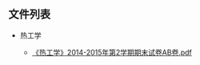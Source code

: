 

## 文件列表

- 热工学

    - [《热工学》2014-2015年第2学期期末试卷AB卷.pdf](https://github.com/bjut-swift/BJUT-Helper/raw/master/%E7%83%AD%E5%B7%A5%E5%AD%A6/%E3%80%8A%E7%83%AD%E5%B7%A5%E5%AD%A6%E3%80%8B2014-2015%E5%B9%B4%E7%AC%AC2%E5%AD%A6%E6%9C%9F%E6%9C%9F%E6%9C%AB%E8%AF%95%E5%8D%B7AB%E5%8D%B7.pdf)

